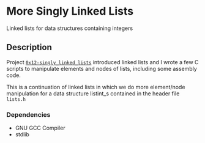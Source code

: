 # More Singly Linked Lists

Linked lists for data structures containing integers

## Description

Project [`0x12-singly_linked_lists`](https://github.com/userRinks/alx-low_level_programming/tree/master/0x12-singly_linked_lists) introduced linked lists and I wrote a few C scripts to manipulate elements and nodes of lists, including some assembly code.

This is a continuation of linked lists in which we do more element/node manipulation for a data structure listint_s contained in the header file `lists.h`


### Dependencies

* GNU GCC Compiler
* stdlib
